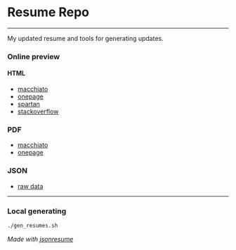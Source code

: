 # Resume Repo

---
My updated resume and tools for generating updates.

### Online preview

#### HTML
- [macchiato](https://witekosz.github.io/resume-repo/themes/resume-macchiato.html)
- [onepage](https://witekosz.github.io/resume-repo/themes/resume-onepage.html)
- [spartan](https://witekosz.github.io/resume-repo/themes/resume-spartan.html)
- [stackoverflow](https://witekosz.github.io/resume-repo/themes/resume-stackoverflow.html)

### PDF
- [macchiato](https://witekosz.github.io/resume-repo/pdf/resume-macchiato.pdf)
- [onepage](https://witekosz.github.io/resume-repo/pdf/resume-onepage.pdf)

### JSON
- [raw data](https://witekosz.github.io/resume-repo/resume.json)

---

### Local generating

```bash
./gen_resumes.sh
```

_Made with [jsonresume](https://jsonresume.org/)_

